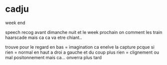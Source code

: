 # cadju
week end 

speech recog avant dimanche nuit et le week prochain on comment les train haarscade mais ca ca va etre chiant..

trouve pour le regard en bas = imagination ca enelve la capture pcque si rien = normal en haut a droi a gauche et du coup plus rien = clignement ou mal positonnement mais ca... onverra plus tard


